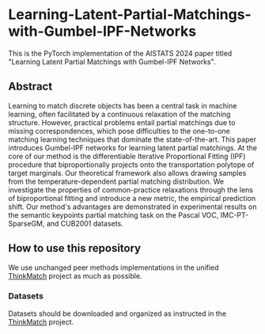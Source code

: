 # Learning-Latent-Partial-Matchings-with-Gumbel-IPF-Networks

This is the PyTorch implementation of the AISTATS 2024 paper titled "Learning Latent Partial Matchings with Gumbel-IPF Networks".

## Abstract 
Learning to match discrete objects has been a central task in machine learning, often facilitated by a
continuous relaxation of the matching structure.
However, practical problems entail partial matchings due to missing correspondences, which pose difficulties to the one-to-one matching learning techniques that dominate the state-of-the-art. 
This paper introduces Gumbel-IPF networks for learning latent partial matchings. 
At the core of our method is the differentiable Iterative Proportional Fitting (IPF) procedure that biproportionally projects onto the transportation polytope of target marginals. 
Our theoretical framework also allows drawing samples from the temperature-dependent partial matching distribution. 
We investigate the properties of common-practice
relaxations through the lens of biproportional fitting and introduce a new metric, the empirical
prediction shift. Our method's advantages are demonstrated in experimental results on the semantic keypoints partial matching task on the Pascal VOC, IMC-PT-SparseGM, and CUB2001 datasets.

## How to use this repository 
We use unchanged peer methods implementations in the unified [ThinkMatch](https://github.com/Thinklab-SJTU/ThinkMatch) project as much as possible. 

### Datasets 
Datasets should be downloaded and organized as instructed in the [ThinkMatch](https://github.com/Thinklab-SJTU/ThinkMatch) project. 

